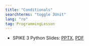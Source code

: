 ```yaml
---
title: "Conditionals"
searchterms: "toggle 3Unit"
lang: "ro"
tag: ProgrammingLesson
---
```

 <ul>
 <li class="ng-binding">SPIKE 3 Python Slides:
 <a href="PyProgrammingLessons/SP3ConditionalsPython (rom).pptx">PPTX</a>,
 <a href="PyProgrammingLessons/SP3ConditionalsPython (rom).pdf">PDF</a>
 </li>
 </ul>
